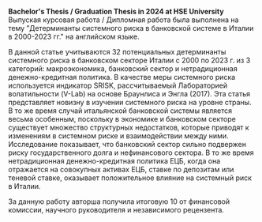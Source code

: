 **Bachelor's Thesis / Graduation Thesis in 2024 at HSE University**
Выпуская курсовая работа / Дипломная работа была выполнена на тему "Детерминанты системного риска в банковской системе в Италии в 2000-2023 гг." на английском языке. 

В данной статье учитываются 32 потенциальных детерминанты системного риска в банковском секторе Италии с 2000 по 2023 г. из 3 категорий: макроэкономика, банковский сектор и нетрадиционная денежно-кредитная политика. В качестве меры системного риска используется индикатор SRISK, рассчитываемый Лабораторией волатильности (V-Lab) на основе Браунлиса и Энгла (2017). Эта статья представляет новизну в изучении системного риска на уровне страны. В то же время случай итальянской банковской системы является весьма особенным, поскольку в экономике и банковском секторе существует множество структурных недостатков, которые приводят к изменениям в системном риске и взаимодействии между ними. Исследование показывает, что банковский сектор сильно подвержен риску государственного долга и нефинансового сектора. В то же время нетрадиционная денежно-кредитная политика ЕЦБ, когда она отражается на совокупных активах ЕЦБ, ставке по депозитам или теневой ставке, оказывает положительное влияние на системный риск в Италии.

За данную работу авторша получила итоговую 10 от финансовой комиссии, научного руководителя и независимого рецензента. 

